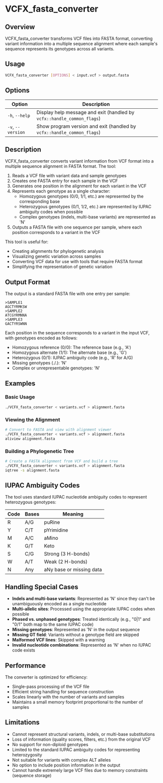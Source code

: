 # VCFX_fasta_converter

## Overview

VCFX_fasta_converter transforms VCF files into FASTA format, converting variant information into a multiple sequence alignment where each sample's sequence represents its genotypes across all variants.

## Usage

```bash
VCFX_fasta_converter [OPTIONS] < input.vcf > output.fasta
```

## Options

| Option | Description |
|--------|-------------|
| `-h`, `--help` | Display help message and exit (handled by `vcfx::handle_common_flags`) |
| `-v`, `--version` | Show program version and exit (handled by `vcfx::handle_common_flags`) |

## Description

VCFX_fasta_converter converts variant information from VCF format into a multiple sequence alignment in FASTA format. The tool:

1. Reads a VCF file with variant data and sample genotypes
2. Creates one FASTA entry for each sample in the VCF
3. Generates one position in the alignment for each variant in the VCF
4. Represents each genotype as a single character:
   - Homozygous genotypes (0/0, 1/1, etc.) are represented by the corresponding base
   - Heterozygous genotypes (0/1, 1/2, etc.) are represented by IUPAC ambiguity codes when possible
   - Complex genotypes (indels, multi-base variants) are represented as 'N'
5. Outputs a FASTA file with one sequence per sample, where each position corresponds to a variant in the VCF

This tool is useful for:
- Creating alignments for phylogenetic analysis
- Visualizing genetic variation across samples
- Converting VCF data for use with tools that require FASTA format
- Simplifying the representation of genetic variation

## Output Format

The output is a standard FASTA file with one entry per sample:

```
>SAMPLE1
AGCTYRMKSW
>SAMPLE2
ATCGYRMNNA
>SAMPLE3
GACTYRSWNN
```

Each position in the sequence corresponds to a variant in the input VCF, with genotypes encoded as follows:
- Homozygous reference (0/0): The reference base (e.g., 'A')
- Homozygous alternate (1/1): The alternate base (e.g., 'G')
- Heterozygous (0/1): IUPAC ambiguity code (e.g., 'R' for A/G)
- Missing genotypes (./.): 'N'
- Complex or unrepresentable genotypes: 'N'

## Examples

### Basic Usage

```bash
./VCFX_fasta_converter < variants.vcf > alignment.fasta
```

### Viewing the Alignment

```bash
# Convert to FASTA and view with alignment viewer
./VCFX_fasta_converter < variants.vcf > alignment.fasta
aliview alignment.fasta
```

### Building a Phylogenetic Tree

```bash
# Create a FASTA alignment from VCF and build a tree
./VCFX_fasta_converter < variants.vcf > alignment.fasta
iqtree -s alignment.fasta
```

## IUPAC Ambiguity Codes

The tool uses standard IUPAC nucleotide ambiguity codes to represent heterozygous genotypes:

| Code | Bases | Meaning |
|------|-------|---------|
| R | A/G | puRine |
| Y | C/T | pYrimidine |
| M | A/C | aMino |
| K | G/T | Keto |
| S | C/G | Strong (3 H-bonds) |
| W | A/T | Weak (2 H-bonds) |
| N | Any | aNy base or missing data |

## Handling Special Cases

- **Indels and multi-base variants**: Represented as 'N' since they can't be unambiguously encoded as a single nucleotide
- **Multi-allelic sites**: Processed using the appropriate IUPAC codes when possible
- **Phased vs. unphased genotypes**: Treated identically (e.g., "0|1" and "0/1" both map to the same IUPAC code)
- **Missing genotypes**: Represented as 'N' in the output sequence
- **Missing GT field**: Variants without a genotype field are skipped
- **Malformed VCF lines**: Skipped with a warning
- **Invalid nucleotide combinations**: Represented as 'N' when no IUPAC code exists

## Performance

The converter is optimized for efficiency:
- Single-pass processing of the VCF file
- Efficient string handling for sequence construction
- Scales linearly with the number of variants and samples
- Maintains a small memory footprint proportional to the number of samples

## Limitations

- Cannot represent structural variants, indels, or multi-base substitutions
- Loss of information (quality scores, filters, etc.) from the original VCF
- No support for non-diploid genotypes
- Limited to the standard IUPAC ambiguity codes for representing heterozygosity
- Not suitable for variants with complex ALT alleles
- No option to include position information in the output
- Cannot handle extremely large VCF files due to memory constraints (sequence storage) 
